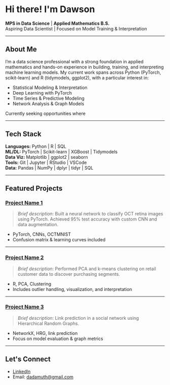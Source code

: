 # Hi there! I'm Dawson

**MPS in Data Science** | **Applied Mathematics B.S.**  
Aspiring Data Scientist | Focused on Model Training & Interpretation

---

## About Me

I’m a data science professional with a strong foundation in applied mathematics and hands-on experience in building, training, and interpreting machine learning models. My current work spans across Python (PyTorch, scikit-learn) and R (tidymodels, ggplot2), with a particular interest in:

- Statistical Modeling & Interpretation  
- Deep Learning with PyTorch  
- Time Series & Predictive Modeling  
- Network Analysis & Graph Models  

Currently seeking opportunities where

---

## Tech Stack

**Languages:** Python | R | SQL  
**ML/DL:** PyTorch | Scikit-learn | XGBoost | Tidymodels  
**Data Viz:** Matplotlib | ggplot2 | seaborn  
**Tools:** Git | Jupyter | RStudio | VSCode  
**Data:** Pandas | NumPy | dplyr | tidyr | SQL

---

## Featured Projects

### [Project Name 1](github.com/yourusername/project1)
> *Brief description*: Built a neural network to classify OCT retina images using PyTorch. Achieved 95% test accuracy with custom CNN and data augmentation.

- PyTorch, CNNs, OCTMNIST
- Confusion matrix & learning curves included

---

### [Project Name 2](github.com/yourusername/project2)
> *Brief description*: Performed PCA and k-means clustering on retail customer data to discover purchasing segments.

- R, PCA, Clustering
- Includes outlier handling, visualization, and interpretation

---

### [Project Name 3](github.com/yourusername/project3)
> *Brief description*: Link prediction in a social network using Hierarchical Random Graphs.

- NetworkX, HRG, link prediction
- Focus on model evaluation & graph metrics

---

## Let's Connect

- [LinkedIn](https://www.linkedin.com/in/yourname)  
- Email: dadamuth@gmail.com 


